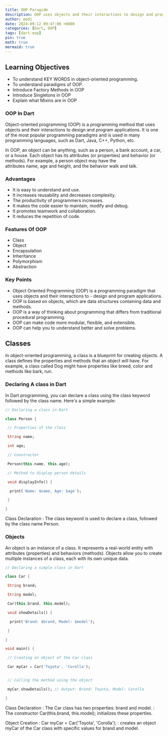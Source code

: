 ```yaml
---
title: OOP Paragidm
description: OOP uses objects and their interactions to design and program
author: modi
date: 2024-09-12 09:47:00 +0800
categories: [Dart, OOP]
tags: [dart-oop]
pin: true
math: true
mermaid: true
---
```


## Learning Objectives

- To understand KEY WORDS in object-oriented programming.
- To understand paradigms of OOP.
- Introduce Factory Methods in OOP
- Introduce Singletons in OOP
- Explain what Mixins are in OOP



### OOP In Dart

Object-oriented programming (OOP) is a programming method that uses objects and their interactions to design and program applications. It is one of the most popular programming paradigms and is used in many programming languages, such as Dart, Java, C++, Python, etc.

In OOP, an object can be anything, such as a person, a bank account, a car, or a house. Each object has its attributes (or properties) and behavior (or methods). For example, a person object may have the attributes name, age and height, and the behavior walk and talk.



### Advantages
- It is easy to understand and use.
- It increases reusability and decreases complexity.
- The productivity of programmers increases.
- It makes the code easier to maintain, modify and debug.
- It promotes teamwork and collaboration.
- It reduces the repetition of code.



### Features Of OOP
- Class
- Object
- Encapsulation
- Inheritance
- Polymorphism
- Abstraction



### Key Points
- Object Oriented Programming (OOP) is a programming paradigm that uses objects and their interactions to - design and program applications.
- OOP is based on objects, which are data structures containing data and methods.
- OOP is a way of thinking about programming that differs from traditional procedural programming.
- OOP can make code more modular, flexible, and extensible.
- OOP can help you to understand better and solve problems.



## Classes

In object-oriented programming, a class is a blueprint for creating objects. A class defines the properties and methods that an object will have. For example, a class called Dog might have properties like breed, color and methods like bark, run.



### Declaring A class in Dart

In Dart programming, you can declare a class using the class keyword followed by the class name. Here's a simple example:

```dart
// Declaring a class in Dart

class Person {

 // Properties of the class

 String name;

 int age;

 // Constructor

 Person(this.name, this.age);

 // Method to display person details

 void displayInfo() {

  print('Name: $name, Age: $age');

 }

}

```
Class Declaration
: The class keyword is used to declare a class, followed by the class name Person.



### Objects

An object is an instance of a class. It represents a real-world entity with attributes (properties) and behaviors (methods). Objects allow you to create multiple instances of a class, each with its own unique data.


```dart
// Declaring a simple class in Dart

class Car {

 String brand;

 String model;

 Car(this.brand, this.model);

 void showDetails() {

  print('Brand: $brand, Model: $model');

 }

}

void main() {

 // Creating an object of the Car class

 Car myCar = Car('Toyota', 'Corolla');


 // Calling the method using the object

 myCar.showDetails(); // Output: Brand: Toyota, Model: Corolla

}
```




Class Declaration
: The Car class has two properties: brand and model.
: The constructor Car(this.brand, this.model); initializes these properties.

Object Creation
: Car myCar = Car('Toyota', 'Corolla'); 
: creates an object myCar of the Car class with specific values for brand and model.